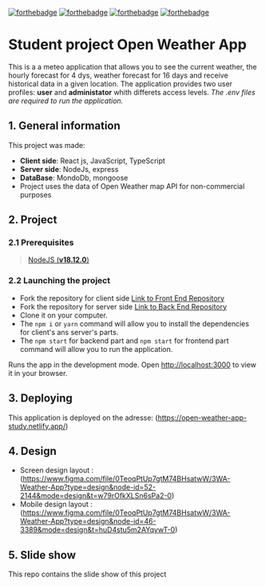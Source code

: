 [![forthebadge](https://forthebadge.com/images/badges/made-with-javascript.svg)](https://forthebadge.com)
[![forthebadge](https://forthebadge.com/images/badges/made-with-typescript.svg)](https://forthebadge.com)
[![forthebadge](https://forthebadge.com/images/badges/uses-css.svg)](https://forthebadge.com)
[![forthebadge](https://forthebadge.com/images/badges/uses-git.svg)](https://forthebadge.com)

# Student project Open Weather App
This is a a meteo application that allows you to see the current weather, the hourly forecast for 4 dys,  weather forecast for 16 days and  receive  historical data in a given location. 
The application provides two  user profiles:  **user** and **administator** whith differets access levels. 
*The .env files are required to run the application.*

## 1. General information
This project was made:
- **Client side**: React js, JavaScript, TypeScript
- **Server side**: NodeJs, express
- **DataBase**: MondoDb, mongoose
- Project uses the data of Open Weather map API for non-commercial purposes

## 2. Project

### 2.1 Prerequisites

>   [NodeJS (**v18.12.0**)](https://nodejs.org/en/)

### 2.2 Launching the project
-   Fork the repository for client side  [Link to Front End Repository](https://github.com/marinasatsyk/client_open_weather_app.git)
-   Fork the repository for server side  [Link to Back End Repository](https://github.com/marinasatsyk/server_open_weather_mailer.git)
-   Clone it on your computer.
-   The `npm i` or `yarn` command will allow you to install the dependencies for client's ans server's parts.
-   The `npm start` for backend part and `npm start` for frontend part command will allow you to run the application.

Runs the app in the development mode.
Open [http://localhost:3000](http://localhost:3000) to view it in your browser.

## 3. Deploying
This application is deployed on the adresse: (https://open-weather-app-study.netlify.app/)

## 4. Design
- Screen design layout : (https://www.figma.com/file/0TeoqPtUp7gtM74BHsatwW/3WA-Weather-App?type=design&node-id=52-2144&mode=design&t=w79rOfkXLSn6sPa2-0)
- Mobile design layout : (https://www.figma.com/file/0TeoqPtUp7gtM74BHsatwW/3WA-Weather-App?type=design&node-id=46-3389&mode=design&t=huD4stu5m2AYqywT-0)

## 5. Slide show
This repo contains the slide show of this project


